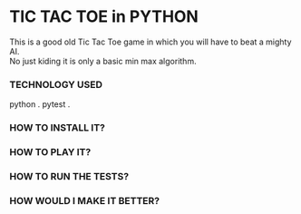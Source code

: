 # TIC TAC TOE in PYTHON

This is a good old Tic Tac Toe game in which you will have to beat a mighty AI.  
No just kiding it is only a basic min max algorithm.

### TECHNOLOGY USED
python . 
pytest . 

### HOW TO INSTALL IT?

### HOW TO PLAY IT?

### HOW TO RUN THE TESTS?

### HOW WOULD I MAKE IT BETTER?
